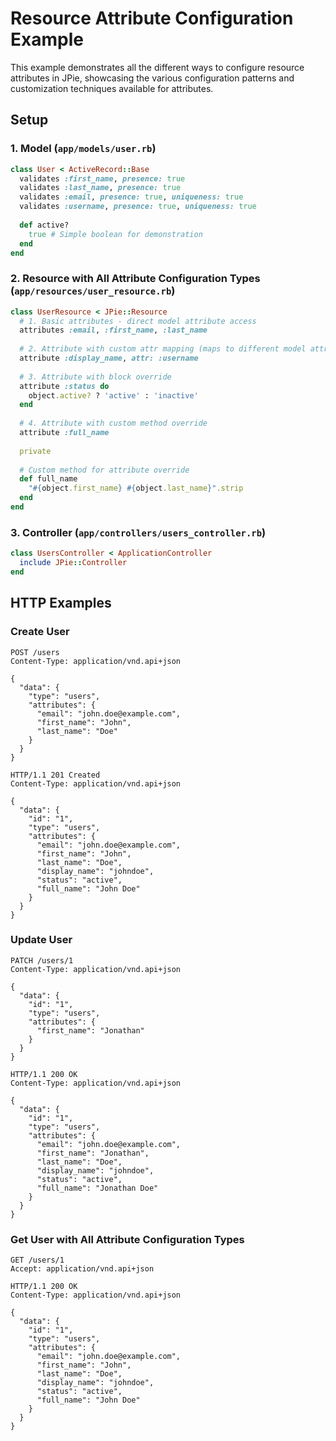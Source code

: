 # Resource Attribute Configuration Example

This example demonstrates all the different ways to configure resource attributes in JPie, showcasing the various configuration patterns and customization techniques available for attributes.

## Setup

### 1. Model (`app/models/user.rb`)
```ruby
class User < ActiveRecord::Base
  validates :first_name, presence: true
  validates :last_name, presence: true
  validates :email, presence: true, uniqueness: true
  validates :username, presence: true, uniqueness: true
  
  def active?
    true # Simple boolean for demonstration
  end
end
```

### 2. Resource with All Attribute Configuration Types (`app/resources/user_resource.rb`)
```ruby
class UserResource < JPie::Resource
  # 1. Basic attributes - direct model attribute access
  attributes :email, :first_name, :last_name
  
  # 2. Attribute with custom attr mapping (maps to different model attribute)
  attribute :display_name, attr: :username
  
  # 3. Attribute with block override
  attribute :status do
    object.active? ? 'active' : 'inactive'
  end
  
  # 4. Attribute with custom method override
  attribute :full_name
  
  private
  
  # Custom method for attribute override
  def full_name
    "#{object.first_name} #{object.last_name}".strip
  end
end
```

### 3. Controller (`app/controllers/users_controller.rb`)
```ruby
class UsersController < ApplicationController
  include JPie::Controller
end
```

## HTTP Examples

### Create User
```http
POST /users
Content-Type: application/vnd.api+json

{
  "data": {
    "type": "users",
    "attributes": {
      "email": "john.doe@example.com",
      "first_name": "John",
      "last_name": "Doe"
    }
  }
}

HTTP/1.1 201 Created
Content-Type: application/vnd.api+json

{
  "data": {
    "id": "1",
    "type": "users",
    "attributes": {
      "email": "john.doe@example.com",
      "first_name": "John",
      "last_name": "Doe",
      "display_name": "johndoe",
      "status": "active",
      "full_name": "John Doe"
    }
  }
}
```

### Update User
```http
PATCH /users/1
Content-Type: application/vnd.api+json

{
  "data": {
    "id": "1",
    "type": "users",
    "attributes": {
      "first_name": "Jonathan"
    }
  }
}

HTTP/1.1 200 OK
Content-Type: application/vnd.api+json

{
  "data": {
    "id": "1",
    "type": "users",
    "attributes": {
      "email": "john.doe@example.com",
      "first_name": "Jonathan",
      "last_name": "Doe",
      "display_name": "johndoe",
      "status": "active",
      "full_name": "Jonathan Doe"
    }
  }
}
```

### Get User with All Attribute Configuration Types
```http
GET /users/1
Accept: application/vnd.api+json

HTTP/1.1 200 OK
Content-Type: application/vnd.api+json

{
  "data": {
    "id": "1",
    "type": "users",
    "attributes": {
      "email": "john.doe@example.com",
      "first_name": "John",
      "last_name": "Doe",
      "display_name": "johndoe",
      "status": "active",
      "full_name": "John Doe"
    }
  }
}
```